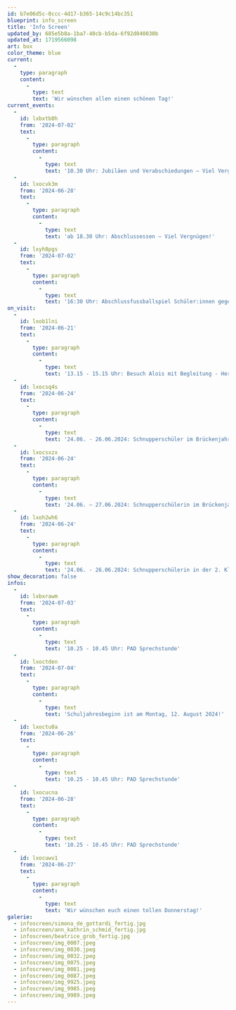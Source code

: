 ```yaml
---
id: b7e06d5c-0ccc-4d17-b365-14c9c14bc351
blueprint: info_screen
title: 'Info Screen'
updated_by: 685e5b8a-1ba7-40cb-b5da-6f92d040030b
updated_at: 1719566098
art: box
color_theme: blue
current:
  -
    type: paragraph
    content:
      -
        type: text
        text: 'Wir wünschen allen einen schönen Tag!'
current_events:
  -
    id: lxbxtb0h
    from: '2024-07-02'
    text:
      -
        type: paragraph
        content:
          -
            type: text
            text: '10.30 Uhr: Jubiläen und Verabschiedungen – Viel Vergnügen!'
  -
    id: lxocvk3m
    from: '2024-06-28'
    text:
      -
        type: paragraph
        content:
          -
            type: text
            text: 'ab 18.30 Uhr: Abschlussessen – Viel Vergnügen!'
  -
    id: lxyh8pgs
    from: '2024-07-02'
    text:
      -
        type: paragraph
        content:
          -
            type: text
            text: '16:30 Uhr: Abschlussfussballspiel Schüler:innen gegen Erwachsene – Viel Vergnügen!'
on_visit:
  -
    id: lxob1lni
    from: '2024-06-21'
    text:
      -
        type: paragraph
        content:
          -
            type: text
            text: '13.15 - 15.15 Uhr: Besuch Alois mit Begleitung - Herzlich willkommen!'
  -
    id: lxocsq4s
    from: '2024-06-24'
    text:
      -
        type: paragraph
        content:
          -
            type: text
            text: '24.06. - 26.06.2024: Schnupperschüler im Brückenjahr – Herzlich willkommen!'
  -
    id: lxocsxzx
    from: '2024-06-24'
    text:
      -
        type: paragraph
        content:
          -
            type: text
            text: '24.06. – 27.06.2024: Schnupperschülerin im Brückenjahr – Herzlich willkommen!'
  -
    id: lxoh2wh6
    from: '2024-06-24'
    text:
      -
        type: paragraph
        content:
          -
            type: text
            text: '24.06. - 26.06.2024: Schnupperschülerin in der 2. Klasse b – Herzlich willkommen!'
show_decoration: false
infos:
  -
    id: lxbxrawm
    from: '2024-07-03'
    text:
      -
        type: paragraph
        content:
          -
            type: text
            text: '10.25 - 10.45 Uhr: PAD Sprechstunde'
  -
    id: lxoctden
    from: '2024-07-04'
    text:
      -
        type: paragraph
        content:
          -
            type: text
            text: 'Schuljahresbeginn ist am Montag, 12. August 2024!'
  -
    id: lxoctu0a
    from: '2024-06-26'
    text:
      -
        type: paragraph
        content:
          -
            type: text
            text: '10.25 - 10.45 Uhr: PAD Sprechstunde'
  -
    id: lxocucna
    from: '2024-06-28'
    text:
      -
        type: paragraph
        content:
          -
            type: text
            text: '10.25 - 10.45 Uhr: PAD Sprechstunde'
  -
    id: lxocuwv1
    from: '2024-06-27'
    text:
      -
        type: paragraph
        content:
          -
            type: text
            text: 'Wir wünschen euch einen tollen Donnerstag!'
galerie:
  - infoscreen/simona_de_gottardi_fertig.jpg
  - infoscreen/ann_kathrin_schmid_fertig.jpg
  - infoscreen/beatrice_grob_fertig.jpg
  - infoscreen/img_0007.jpeg
  - infoscreen/img_0030.jpeg
  - infoscreen/img_0032.jpeg
  - infoscreen/img_0075.jpeg
  - infoscreen/img_0081.jpeg
  - infoscreen/img_0087.jpeg
  - infoscreen/img_9925.jpeg
  - infoscreen/img_9985.jpeg
  - infoscreen/img_9989.jpeg
---
```

